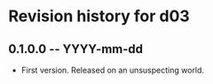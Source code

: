 # Revision history for d03

## 0.1.0.0 -- YYYY-mm-dd

* First version. Released on an unsuspecting world.
